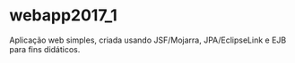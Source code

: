 # webapp2017_1
Aplicação web simples, criada usando JSF/Mojarra, JPA/EclipseLink e EJB para fins didáticos.
